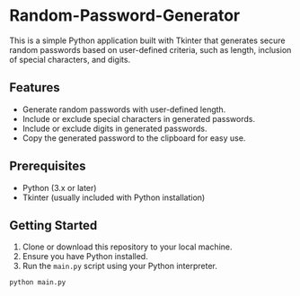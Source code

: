 # Random-Password-Generator

This is a simple Python application built with Tkinter that generates secure random passwords based on user-defined criteria, such as length, inclusion of special characters, and digits.

## Features

- Generate random passwords with user-defined length.
- Include or exclude special characters in generated passwords.
- Include or exclude digits in generated passwords.
- Copy the generated password to the clipboard for easy use.

## Prerequisites

- Python (3.x or later)
- Tkinter (usually included with Python installation)

## Getting Started

1. Clone or download this repository to your local machine.
2. Ensure you have Python installed.
3. Run the `main.py` script using your Python interpreter.

```bash
python main.py
